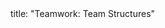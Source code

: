 <frontmatter>
title: "Teamwork: Team Structures"
</frontmatter>

<include src="navbar.md" boilerplate />

<include src="unit-inPage-asFlat.md" boilerplate />